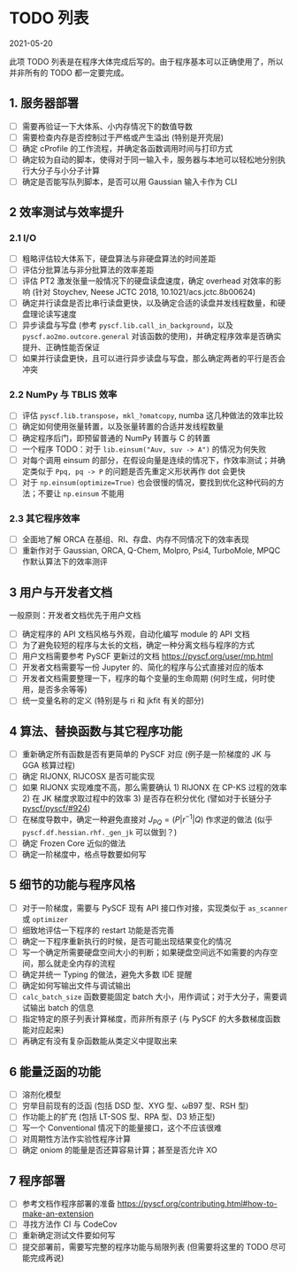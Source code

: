 # TODO 列表

2021-05-20

此项 TODO 列表是在程序大体完成后写的。由于程序基本可以正确使用了，所以并非所有的 TODO 都一定要完成。

## 1. 服务器部署

- [ ] 需要再验证一下大体系、小内存情况下的数值导数
- [ ] 需要检查内存是否控制过于严格或产生溢出 (特别是开壳层)
- [ ] 确定 cProfile 的工作流程，并确定各函数调用时间与打印方式
- [ ] 确定较为自动的脚本，使得对于同一输入卡，服务器与本地可以轻松地分别执行大分子与小分子计算
- [ ] 确定是否能写队列脚本，是否可以用 Gaussian 输入卡作为 CLI
  
## 2 效率测试与效率提升

### 2.1 I/O

- [ ] 粗略评估较大体系下，硬盘算法与非硬盘算法的时间差距
- [ ] 评估分批算法与非分批算法的效率差距
- [ ] 评估 PT2 激发张量一般情况下的硬盘读盘速度，确定 overhead 对效率的影响 (针对 Stoychev, Neese JCTC 2018, 10.1021/acs.jctc.8b00624)
- [ ] 确定并行读盘是否比串行读盘更快，以及确定合适的读盘并发线程数量，和硬盘理论读写速度
- [ ] 异步读盘与写盘 (参考 `pyscf.lib.call_in_background`，以及 `pyscf.ao2mo.outcore.general` 对该函数的使用)，并确定程序效率是否确实提升、正确性能否保证
- [ ] 如果并行读盘更快，且可以进行异步读盘与写盘，那么确定两者的平行是否会冲突

### 2.2 NumPy 与 TBLIS 效率

- [ ] 评估 `pyscf.lib.transpose`，`mkl_?omatcopy`, numba 这几种做法的效率比较
- [ ] 确定如何使用张量转置，以及张量转置的合适并发线程数量
- [ ] 确定程序后门，即预留普通的 NumPy 转置与 C 的转置
- [ ] 一个程序 TODO：对于 `lib.einsum("Auv, suv -> A")` 的情况为何失败
- [ ] 对每个调用 einsum 的部分，在假设向量是连续的情况下，作效率测试；并确定类似于 `Ppq, pq -> P` 的问题是否先重定义形状再作 dot 会更快
- [ ] 对于 `np.einsum(optimize=True)` 也会很慢的情况，要找到优化这种代码的方法；不要让 `np.einsum` 不能用 

### 2.3 其它程序效率

- [ ] 全面地了解 ORCA 在基组、RI、存盘、内存不同情况下的效率表现
- [ ] 重新作对于 Gaussian, ORCA, Q-Chem, Molpro, Psi4, TurboMole, MPQC 作默认算法下的效率测评

## 3 用户与开发者文档

一般原则：开发者文档优先于用户文档
  
- [ ] 确定程序的 API 文档风格与外观，自动化编写 module 的 API 文档
- [ ] 为了避免较短的程序与太长的文档，确定一种分离文档与程序的方式
- [ ] 用户文档需要参考 PySCF 更新过的文档 https://pyscf.org/user/mp.html
- [ ] 开发者文档需要写一份 Jupyter 的、简化的程序与公式直接对应的版本
- [ ] 开发者文档需要整理一下，程序的每个变量的生命周期 (何时生成，何时使用，是否多余等等)
- [ ] 统一变量名称的定义 (特别是与 ri 和 jkfit 有关的部分)

## 4 算法、替换函数与其它程序功能

- [ ] 重新确定所有函数是否有更简单的 PySCF 对应 (例子是一阶梯度的 JK 与 GGA 核算过程)
- [ ] 确定 RIJONX, RIJCOSX 是否可能实现
- [ ] 如果 RIJONX 实现难度不高，那么需要确认 1) RIJONX 在 CP-KS 过程的效率 2) 在 JK 梯度求取过程中的效率 3) 是否存在积分优化 (譬如对于长链分子 [pyscf/pyscf/#924](https://github.com/pyscf/pyscf/issues/924))
- [ ] 在梯度导数中，确定一种避免直接对 $J_{PQ} = (P|r^{-1}|Q)$ 作求逆的做法 (似乎 `pyscf.df.hessian.rhf._gen_jk` 可以做到？)
- [ ] 确定 Frozen Core 近似的做法
- [ ] 确定一阶梯度中，格点导数要如何写

## 5 细节的功能与程序风格

- [ ] 对于一阶梯度，需要与 PySCF 现有 API 接口作对接，实现类似于 `as_scanner` 或 `optimizer`
- [ ] 细致地评估一下程序的 restart 功能是否完善
- [ ] 确定一下程序重新执行的时候，是否可能出现结果变化的情况
- [ ] 写一个确定所需要硬盘空间大小的判断；如果硬盘空间远不如需要的内存空间，那么就走全内存的流程
- [ ] 确定并统一 Typing 的做法，避免大多数 IDE 提醒
- [ ] 确定如何写输出文件与调试输出
- [ ] `calc_batch_size` 函数要能固定 batch 大小，用作调试；对于大分子，需要调试输出 batch 的信息
- [ ] 指定特定的原子列表计算梯度，而非所有原子 (与 PySCF 的大多数梯度函数能对应起来)
- [ ] 再确定有没有复杂函数能从类定义中提取出来

## 6 能量泛函的功能

- [ ] 溶剂化模型
- [ ] 穷举目前现有的泛函 (包括 DSD 型、XYG 型、ωB97 型、RSH 型)
- [ ] 作功能上的扩充 (包括 LT-SOS 型、RPA 型、D3 矫正型)
- [ ] 写一个 Conventional 情况下的能量接口，这个不应该很难
- [ ] 对周期性方法作实验性程序计算
- [ ] 确定 oniom 的能量是否还算容易计算；甚至是否允许 XO

## 7 程序部署

- [ ] 参考文档作程序部署的准备 https://pyscf.org/contributing.html#how-to-make-an-extension
- [ ] 寻找方法作 CI 与 CodeCov
- [ ] 重新确定测试文件要如何写
- [ ] 提交部署前，需要写完整的程序功能与局限列表 (但需要将这里的 TODO 尽可能完成再说)
